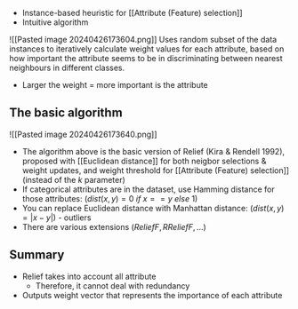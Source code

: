 - Instance-based heuristic for [[Attribute (Feature) selection]] 
- Intuitive algorithm

![[Pasted image 20240426173604.png]]
Uses random subset of the data instances to iteratively calculate weight values for each attribute, based on how important the attribute seems to be in discriminating between nearest neighbours in different classes.
- Larger the weight = more important is the attribute
## The basic algorithm
![[Pasted image 20240426173640.png]]
- The algorithm above is the basic version of Relief (Kira & Rendell 1992), proposed with [[Euclidean distance]] for both neigbor selections & weight updates, and weight threshold for [[Attribute (Feature) selection]] (instead of the $k$ parameter)
- If categorical attributes are in the dataset, use Hamming distance for those attributes: 
  ($dist(x,y)= 0 \ if\ x == y\ else\ 1$)
- You can replace Euclidean distance with Manhattan distance:
  ($dist(x,y)=|x-y|$) - outliers
- There are various extensions ($ReliefF,RReliefF,...$)
## Summary
- Relief takes into account all attribute
	- Therefore, it cannot deal with redundancy
- Outputs weight vector that represents the importance of each attribute
